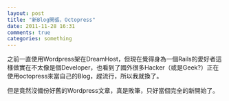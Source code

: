 ```yaml
---
layout: post
title: "新Blog開張，Octopress"
date: 2011-11-28 16:31
comments: true
categories: something
---
```


之前一直使用Wordpress架在DreamHost，但現在覺得身為一個Rails的愛好者這樣做實在不太像是個Developer，也看到了國外很多Hacker（或是Geek?）正在使用octopress來當自己的Blog，趕流行，所以我就換了。

但是竟然沒備份好舊的Wordpress文章，真是敗筆，只好當個完全的新開始了。
